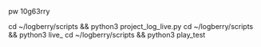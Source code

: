 pw 10g63rry

cd ~/logberry/scripts && python3 project_log_live.py
cd ~/logberry/scripts && python3 live_
cd ~/logberry/scripts && python3 play_test

